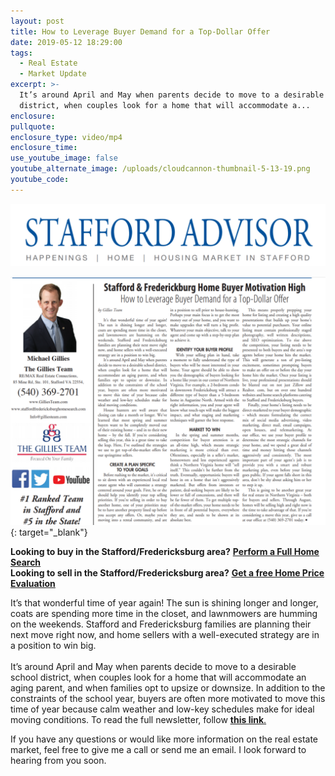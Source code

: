 ```yaml
---
layout: post
title: How to Leverage Buyer Demand for a Top-Dollar Offer
date: 2019-05-12 18:29:00
tags:
  - Real Estate
  - Market Update
excerpt: >-
  It’s around April and May when parents decide to move to a desirable school
  district, when couples look for a home that will accommodate a...
enclosure:
pullquote:
enclosure_type: video/mp4
enclosure_time:
use_youtube_image: false
youtube_alternate_image: /uploads/cloudcannon-thumbnail-5-13-19.png
youtube_code:
---
```


![](/uploads/webp-net-resizeimage-15.png)

[![](/uploads/webp-net-resizeimage.png)](https://adobeindd.com/view/publications/7f2326f5-dd49-42fe-9737-10f5d0632ba2/nkjf/publication-web-resources/pdf/22253_GilliesMichael_0419.pdf){: target="_blank"}

**Looking to buy in the Stafford/Fredericksburg area?**&nbsp;**<u><a target="_blank" href="https://www.staffordfredericksburghomesearch.com/search/">Perform a Full Home Search</a></u>**<br>**Looking to sell in the Stafford/Fredericksburg area?**&nbsp;<u><strong><a target="_blank" href="https://www.staffordfredericksburghomesearch.com/homevalue/StaffordVA">Get a free Home Price Evaluation</a></strong></u>

It’s that wonderful time of year again\! The sun is shining longer and longer, coats are spending more time in the closet, and lawnmowers are humming on the weekends. Stafford and Fredericksburg families are planning their next move right now, and home sellers with a well-executed strategy are in a position to win big.<br><br>It’s around April and May when parents decide to move to a desirable school district, when couples look for a home that will accommodate an aging parent, and when families opt to upsize or downsize. In addition to the constraints of the school year, buyers are often more motivated to move this time of year because calm weather and low-key schedules make for ideal moving conditions. To read the full newsletter, follow <u><a target="_blank" href="https://adobeindd.com/view/publications/7f2326f5-dd49-42fe-9737-10f5d0632ba2/nkjf/publication-web-resources/pdf/22253_GilliesMichael_0419.pdf"><strong>this link</strong></a>.</u>

If you have any questions or would like more information on the real estate market, feel free to give me a call or send me an email. I look forward to hearing from you soon.